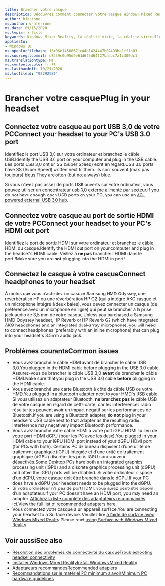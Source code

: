 ```yaml
---
title: Brancher votre casque
description: Découvrez comment connecter votre casque Windows Mixed Reality à USB 3,0 et HDMI, et comment connecter votre casque au casque.
author: hferrone
ms.author: v-hferrone
ms.date: 09/15/2020
ms.topic: article
keywords: Windows Mixed Reality, la réalité mixte, la réalité virtuelle, VR, MR, casque, configuration, prise en main
appliesto:
- Windows 10
ms.openlocfilehash: 16c06e14566671e44b1424447b02493ba1ff1a83
ms.sourcegitcommit: d8f39c0b95d9e61d645d64f27baabc7a1c300dc1
ms.translationtype: MT
ms.contentlocale: fr-FR
ms.lasthandoff: 10/21/2020
ms.locfileid: "92292980"
---
```

# <a name="plug-in-your-headset"></a><span data-ttu-id="5a96f-104">Brancher votre casque</span><span class="sxs-lookup"><span data-stu-id="5a96f-104">Plug in your headset</span></span>

## <a name="connect-your-headset-to-your-pcs-usb-30-port"></a><span data-ttu-id="5a96f-105">Connectez votre casque au port USB 3,0 de votre PC</span><span class="sxs-lookup"><span data-stu-id="5a96f-105">Connect your headset to your PC's USB 3.0 port</span></span>

<span data-ttu-id="5a96f-106">Identifiez le port USB 3,0 sur votre ordinateur et branchez le câble USB.</span><span class="sxs-lookup"><span data-stu-id="5a96f-106">Identify the USB 3.0 port on your computer and plug in the USB cable.</span></span> <span data-ttu-id="5a96f-107">Les ports USB 3,0 ont un SS (Super Speed) écrit en regard.</span><span class="sxs-lookup"><span data-stu-id="5a96f-107">USB 3.0 ports have SS (Super Speed) written next to them.</span></span> <span data-ttu-id="5a96f-108">Ils sont souvent (mais pas toujours) bleus.</span><span class="sxs-lookup"><span data-stu-id="5a96f-108">They are often (but not always) blue.</span></span>

<span data-ttu-id="5a96f-109">Si vous n’avez pas assez de ports USB ouverts sur votre ordinateur, vous pouvez utiliser un [concentrateur usb 3,0 externe alimenté par secteur](recommended-adapters-for-windows-mixed-reality-capable-pcs.md#using-external-usb-30-hubs-with-windows-mixed-reality-headsets).</span><span class="sxs-lookup"><span data-stu-id="5a96f-109">If you do not have enough open USB ports on your PC, you can use an [AC-powered external USB 3.0 hub](recommended-adapters-for-windows-mixed-reality-capable-pcs.md#using-external-usb-30-hubs-with-windows-mixed-reality-headsets).</span></span>

## <a name="connect-your-headset-to-your-pcs-hdmi-out-port"></a><span data-ttu-id="5a96f-110">Connectez votre casque au port de sortie HDMI de votre PC</span><span class="sxs-lookup"><span data-stu-id="5a96f-110">Connect your headset to your PC's HDMI out port</span></span>

<span data-ttu-id="5a96f-111">Identifiez le port de sortie HDMI sur votre ordinateur et branchez le câble HDMI du casque.</span><span class="sxs-lookup"><span data-stu-id="5a96f-111">Identify the HDMI out port on your computer and plug in the headset's HDMI cable.</span></span> <span data-ttu-id="5a96f-112">Veillez à **ne pas** brancher l’HDMI dans le port !</span><span class="sxs-lookup"><span data-stu-id="5a96f-112">Make sure you are **not** plugging into the HDMI in port!</span></span>

## <a name="connect-headphones-to-your-headset"></a><span data-ttu-id="5a96f-113">Connectez le casque à votre casque</span><span class="sxs-lookup"><span data-stu-id="5a96f-113">Connect headphones to your headset</span></span>

<span data-ttu-id="5a96f-114">À moins que vous n’achetiez un casque Samsung HMD Odyssey, une réverbération HP ou une réverbération HP G2 (qui a intégré AKG casque et un microphone intégré à deux baies), vous devez connecter un casque (de préférence avec un microphone en ligne) qui peut se brancher à la prise jack audio de 3,5 mm de votre casque.</span><span class="sxs-lookup"><span data-stu-id="5a96f-114">Unless you purchased a Samsung HMD Odyssey headset, HP Reverb or HP Reverb G2 (which have integrated AKG headphones and an integrated dual-array microphone), you will need to connect headphones (preferably with an inline microphone) that can plug into your headset's 3.5mm audio jack.</span></span>

## <a name="common-issues"></a><span data-ttu-id="5a96f-115">Problèmes courants</span><span class="sxs-lookup"><span data-stu-id="5a96f-115">Common issues</span></span>

* <span data-ttu-id="5a96f-116">Vous avez branché le câble HDMI avant de brancher le câble USB 3,0.</span><span class="sxs-lookup"><span data-stu-id="5a96f-116">You plugged in the HDMI cable before plugging in the USB 3.0 cable.</span></span>  <span data-ttu-id="5a96f-117">Assurez-vous de brancher le câble USB 3,0 **avant** de brancher le câble HDMI.</span><span class="sxs-lookup"><span data-stu-id="5a96f-117">Make sure that you plug in the USB 3.0 cable **before** plugging in the HDMI cable.</span></span>
* <span data-ttu-id="5a96f-118">Vous avez branché une carte Bluetooth à côté du câble USB de votre HMD.</span><span class="sxs-lookup"><span data-stu-id="5a96f-118">You plugged in a bluetooth adapter next to your HMD's USB cable.</span></span>  <span data-ttu-id="5a96f-119">Si vous utilisez un adaptateur Bluetooth, **ne branchez pas** le câble USB de votre casque en regard de cette carte, car les interférences radio résultantes peuvent avoir un impact négatif sur les performances de Bluetooth.</span><span class="sxs-lookup"><span data-stu-id="5a96f-119">If you are using a Bluetooth adapter, **do not** plug in your headset's USB cable next to that adapter as the resulting radio interference may negatively impact Bluetooth performance.</span></span>
* <span data-ttu-id="5a96f-120">Vous avez branché votre câble HDMI à votre port iGPU HDMI au lieu de votre port HDMI dGPU (pour les PC avec les deux).</span><span class="sxs-lookup"><span data-stu-id="5a96f-120">You plugged in your HDMI cable to your iGPU HDMI port instead of your dGPU HDMI port (for PCs with both).</span></span> <span data-ttu-id="5a96f-121">Certains PC de bureau disposent d’une unité de traitement graphique (iGPU) intégrée et d’une unité de traitement graphique (dGPU) discrète. les ports iGPU sont souvent désactivés.</span><span class="sxs-lookup"><span data-stu-id="5a96f-121">Some Desktop PCs have both an integrated graphics processing unit (iGPU) and a discrete graphics processing unit (dGPU) and often the iGPU ports will be disabled.</span></span> <span data-ttu-id="5a96f-122">Si votre ordinateur dispose d’un dGPU, votre casque doit être branché dans le dGPU.</span><span class="sxs-lookup"><span data-stu-id="5a96f-122">If your PC does have a dGPU your headset needs to be plugged into the dGPU.</span></span>  
* <span data-ttu-id="5a96f-123">Si votre ordinateur n’a pas de port HDMI, vous aurez peut-être besoin d’un adaptateur.</span><span class="sxs-lookup"><span data-stu-id="5a96f-123">If your PC doesn't have an HDMI port, you may need an adapter.</span></span> <span data-ttu-id="5a96f-124">[Affichez la liste complète des adaptateurs recommandés ici](recommended-adapters-for-windows-mixed-reality-capable-pcs.md).</span><span class="sxs-lookup"><span data-stu-id="5a96f-124">[View the full list of recommended adapters here](recommended-adapters-for-windows-mixed-reality-capable-pcs.md).</span></span>
* <span data-ttu-id="5a96f-125">Vous connectez votre casque à un appareil surface.</span><span class="sxs-lookup"><span data-stu-id="5a96f-125">You are connecting your headset to a Surface device.</span></span> <span data-ttu-id="5a96f-126">Veuillez lire [à l’aide de surface avec Windows Mixed Reality](windows-mixed-reality-minimum-pc-hardware-compatibility-guidelines.md#windows-mixed-reality-and-surface).</span><span class="sxs-lookup"><span data-stu-id="5a96f-126">Please read [using Surface with Windows Mixed Reality](windows-mixed-reality-minimum-pc-hardware-compatibility-guidelines.md#windows-mixed-reality-and-surface).</span></span>

## <a name="see-also"></a><span data-ttu-id="5a96f-127">Voir aussi</span><span class="sxs-lookup"><span data-stu-id="5a96f-127">See also</span></span>

* [<span data-ttu-id="5a96f-128">Résolution des problèmes de connectivité du casque</span><span class="sxs-lookup"><span data-stu-id="5a96f-128">Troubleshooting headset connectivity</span></span>](headset-connectivity.md)
* [<span data-ttu-id="5a96f-129">Installer Windows Mixed Reality</span><span class="sxs-lookup"><span data-stu-id="5a96f-129">Install Windows Mixed Reality</span></span>](install-windows-mixed-reality.md)
* [<span data-ttu-id="5a96f-130">Adaptateurs recommandés</span><span class="sxs-lookup"><span data-stu-id="5a96f-130">Recommended adapters</span></span>](recommended-adapters-for-windows-mixed-reality-capable-pcs.md)
* [<span data-ttu-id="5a96f-131">Recommandations sur le matériel PC minimum à avoir</span><span class="sxs-lookup"><span data-stu-id="5a96f-131">Minimum PC hardware guidelines</span></span>](windows-mixed-reality-minimum-pc-hardware-compatibility-guidelines.md)
